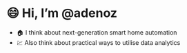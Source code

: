 # :smile: Hi, I’m @adenoz

- :house: I think about next-generation smart home automation
- :chart: Also think about practical ways to utilise data analytics


<!---
adenoz/adenoz is a ✨ special ✨ repository because its `README.md` (this file) appears on your GitHub profile.
You can click the Preview link to take a look at your changes.
--->
